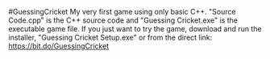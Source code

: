 #GuessingCricket
My very first game using only basic C++. 
"Source Code.cpp" is the C++ source code and "Guessing Cricket.exe" is the executable game file. 
If you just want to try the game, download and run the installer, "Guessing Cricket Setup.exe" or from the direct link: https://bit.do/GuessingCricket

